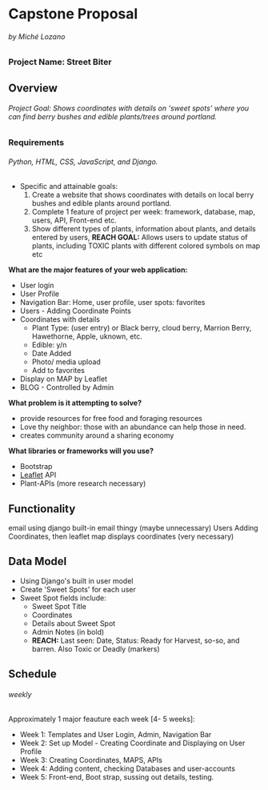 # Capstone Proposal
###### by Miché Lozano

### Project Name: Street Biter

## Overview
###### Project Goal: Shows coordinates with details on 'sweet spots' where you can find berry bushes and edible plants/trees around portland.


### Requirements
######  Python, HTML, CSS, JavaScript, and Django.
* Specific and attainable goals: 
    1. Create a website that shows coordinates with details on local berry bushes and edible plants around portland.
    2. Complete 1 feature of project per week: framework, database, map, users, API, Front-end  etc.
    3. Show different types of plants, information about plants, and details entered by users, 
**REACH GOAL:** Allows users to update status of plants, including TOXIC plants with different colored symbols on map etc


**What are the major features of your web application:** 
* User login
* User Profile
* Navigation Bar: Home, user profile, user spots: favorites
* Users - Adding Coordinate Points 
* Coordinates with details
    * Plant Type: (user entry) or Black berry, cloud berry, Marrion Berry, Hawethorne, Apple, uknown, etc.
    * Edible: y/n 
    * Date Added
    * Photo/ media upload 
    * Add to favorites
* Display on MAP by Leaflet
* BLOG - Controlled by Admin

**What problem is it attempting to solve?** 
* provide resources for free food and foraging resources
* Love thy neighbor: those with an abundance can help those in need.
* creates community around a sharing economy
 
**What libraries or frameworks will you use?**
* Bootstrap
* [Leaflet](https://leafletjs.com/) API 
* Plant-APIs (more research necessary) 

## Functionality 
email using django built-in email thingy (maybe unnecessary)
Users Adding Coordinates, then leaflet map displays coordinates (very necessary)


## Data Model
* Using Django's built in user model
* Create 'Sweet Spots' for each user
* Sweet Spot fields include: 
    * Sweet Spot Title
    * Coordinates
    * Details about Sweet Spot
    * Admin Notes (in bold)
    * **REACH:** Last seen: Date, Status: Ready for Harvest, so-so, and barren. Also Toxic or Deadly (markers)


## Schedule
###### weekly 
Approximately 1 major feauture each week [4- 5 weeks]:
* Week 1: Templates and User Login, Admin, Navigation Bar
* Week 2: Set up Model - Creating Coordinate and Displaying on User Profile
* Week 3: Creating Coordinates, MAPS, APIs
* Week 4: Adding content, checking Databases and user-accounts
* Week 5: Front-end, Boot strap, sussing out details, testing.
